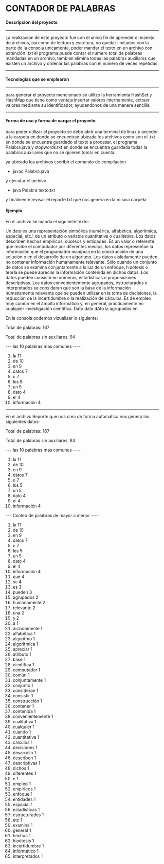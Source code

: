 
CONTADOR DE PALABRAS
================

#### <i class="icon-folder-open"></i>Descripcion del proyecto
-------------
La realizacion de este proyecto fue con el unico fin de aprender el manejo de archivos, asi como de lectura y escritura, no quedar limitados con la parte de la consola unicamente, poder mandar el texto en un archivo con extención .txt
el programa puede contar el numero total de palabras mandadas en un archivo, tambien elimina todas las palabras auxiliares que existen un archivo y ordenar las palabras con el numero de veces repetidas.


----------
#### <i class="icon-file"></i> Tecnologias que se emplearon
-------------


para generar el proyecto mencionado se utilizo la herramienta HashSet y
HashMap que tiene como ventaja insertar valores internamente,
extraer valores mediante su identificador, ayudandonos de una manera sencilla 

-------------

#### <i class="icon-upload"></i> Forma de uso y forma de cargar el proyecto

para poder utilizar el proyecto se debe abrir una terminal de linux y
acceder a la carpeta en donde se encuentran ubicada los archivos como
son el .txt en donde se encuentra guardado el texto a procesar, el programa
Palabra.java y stopwords.txt en donde se encuentra guardada todas la palabras 
auxiliares que  no se quieren tomar en cuenta.

ya ubicado los archivos escribir el comando de compilacion

 - javac Palabra.java

y ejecutar el archivo

 - java Palabra texto.txt

y finalmente revisar el reporte.txt que nos genera en la misma carpeta

#### <i class="icon-refresh"></i>Ejemplo


En el archivo se manda el siguiente texto:


Un dato es una representación simbólica (numérica, alfabética, algorítmica, espacial, etc.) de un atributo o variable cuantitativa o cualitativa.
Los datos describen hechos empíricos, sucesos y entidades. Es un valor o referente que recibe el computador por diferentes medios, 
los datos representan la información que el programador manipula en la construcción de una solución o en el desarrollo de un algoritmo.
Los datos aisladamente pueden no contener información humanamente relevante. 
Sólo cuando un conjunto de datos se examina conjuntamente a la luz de un enfoque,
hipótesis o teoría se puede apreciar la información contenida en dichos datos. 
Los datos pueden consistir en números, estadísticas o proposiciones descriptivas. 
Los datos convenientemente agrupados, estructurados e interpretados se consideran que son la
base de la información humanamente relevante que se pueden utilizar en la toma de decisiones, 
la reducción de la incertidumbre o la realización de cálculos. Es de empleo muy común en el ámbito informático y,
en general, prácticamente en cualquier investigación científica.
Dato dato dAto
 la agrupados en
 
 En la consola podemos vizualizar lo siguiente:
 
 
 Total de palabras: 167

Total de palabras sin auxiliares: 94

--- las 10 palabras mas comunes ----

1. la 11
2. de 10
3. en 9
4. datos 7
5. o 7
6. los 5
7. un 5
8. dato 4
9. el 4
10. información 4

 

-------------

En el archivo Reporte que nos crea de forma automatica nos genera los siguientes datos:

Total de palabras: 167

Total de palabras sin auxiliares: 94

--- las 10 palabras mas comunes ----

1. la 11
2. de 10
3. en 9
4. datos 7
5. o 7
6. los 5
7. un 5
8. dato 4
9. el 4
10. información 4


--- Conteo de palabras de mayor a menor ----

1. la 11
2. de 10
3. en 9
4. datos 7
5. o 7
6. los 5
7. un 5
8. dato 4
9. el 4
10. información 4
11. que 4
12. se 4
13. es 3
14. pueden 3
15. agrupados 2
16. humanamente 2
17. relevante 2
18. una 2
19. y 2
20. a 1
21. aisladamente 1
22. alfabética 1
23. algoritmo 1
24. algorítmica 1
25. apreciar 1
26. atributo 1
27. base 1
28. científica 1
29. computador 1
30. común 1
31. conjuntamente 1
32. conjunto 1
33. consideran 1
34. consistir 1
35. construcción 1
36. contener 1
37. contenida 1
38. convenientemente 1
39. cualitativa 1
40. cualquier 1
41. cuando 1
42. cuantitativa 1
43. cálculos 1
44. decisiones 1
45. desarrollo 1
46. describen 1
47. descriptivas 1
48. dichos 1
49. diferentes 1
50. e 1
51. empleo 1
52. empíricos 1
53. enfoque 1
54. entidades 1
55. espacial 1
56. estadísticas 1
57. estructurados 1
58. etc 1
59. examina 1
60. general 1
61. hechos 1
62. hipótesis 1
63. incertidumbre 1
64. informático 1
65. interpretados 1


